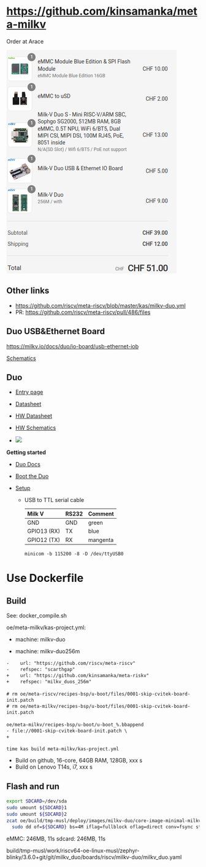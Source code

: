 # https://github.com/kinsamanka/meta-milkv

Order at Arace

![](README_images/arace_order.png)


## Other links

* https://github.com/riscv/meta-riscv/blob/master/kas/milkv-duo.yml
* PR: https://github.com/riscv/meta-riscv/pull/486/files

## Duo USB&Ethernet Board

https://milkv.io/docs/duo/io-board/usb-ethernet-iob

[Schematics](https://github.com/milkv-duo/accessories/blob/master/Duo_USB%26Ethernet_IOB/duo_iob_v1.11.pdf)

## Duo

* [Entry page](https://milkv.io/duo)

* [Datasheet](https://github.com/milkv-duo/duo-files/blob/main/duo/datasheet/CV1800B-CV1801B-Preliminary-Datasheet-full-en.pdf)

* [HW Datasheet](https://github.com/milkv-duo/duo-files/blob/main/duo/hardware/duo-datasheet-v1.2.pdf)

* [HW Schematics](https://github.com/milkv-duo/duo-files/blob/main/duo/hardware/duo-schematic-v1.2.pdf)

* ![](https://milkv.io/duo/duo-pinout.webp)

**Getting started**

* [Duo Docs](https://milkv.io/docs/duo/overview)

* [Boot the Duo](https://milkv.io/docs/duo/getting-started/boot)

* [Setup](https://milkv.io/docs/duo/getting-started/setup)
  * USB to TTL serial cable

    | Milk V | RS232 | Comment |
    | - | - | - |
    | GND | GND | green |
    | GPIO13 (RX) | TX | blue |
    | GPIO12 (TX) | RX | mangenta |

    `minicom -b 115200 -8 -D /dev/ttyUSB0`

# Use Dockerfile

## Build

See: docker_compile.sh

oe/meta-milkv/kas-project.yml:
- machine: milkv-duo
+ machine: milkv-duo256m

```
-    url: "https://github.com/riscv/meta-riscv"
-    refspec: "scarthgap"
+    url: "https://github.com/kinsamanka/meta-riskv"
+    refspec: "milkv_duos_256m"

# rm oe/meta-riscv/recipes-bsp/u-boot/files/0001-skip-cvitek-board-init.patch
# rm oe/meta-milkv/recipes-bsp/u-boot/files/0001-skip-cvitek-board-init.patch

oe/meta-milkv/recipes-bsp/u-boot/u-boot_%.bbappend
- file://0001-skip-cvitek-board-init.patch \
+ 
```

`time kas build meta-milkv/kas-project.yml`

* Build on github, 16-core, 64GB RAM, 128GB, xxx s
* Build on Lenovo T14s, i7, xxx s

## Flash and run

```bash
export SDCARD=/dev/sda
sudo umount ${SDCARD}1
sudo umount ${SDCARD}2
zcat oe/build/tmp-musl/deploy/images/milkv-duo/core-image-minimal-milkv-duo.rootfs.wic.gz | \
  sudo dd of=${SDCARD} bs=4M iflag=fullblock oflag=direct conv=fsync status=progress
```

eMMC: 246MB, 11s
sdcard: 246MB, 11s


build/tmp-musl/work/riscv64-oe-linux-musl/zephyr-blinky/3.6.0+git/git/milkv_duo/boards/riscv/milkv-duo/milkv_duo.yaml